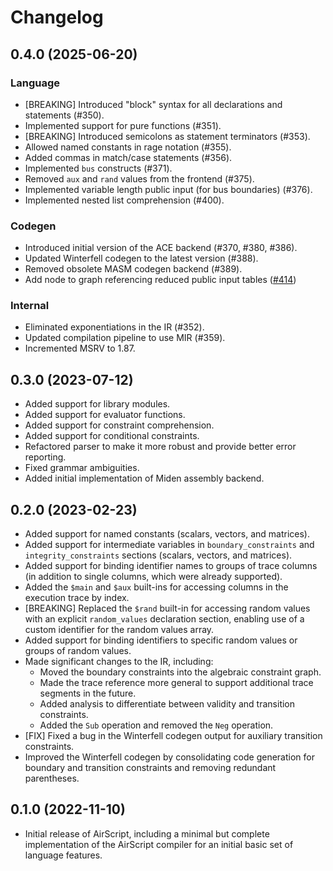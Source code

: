 # Changelog

## 0.4.0 (2025-06-20)

### Language

- [BREAKING] Introduced "block" syntax for all declarations and statements (#350).
- Implemented support for pure functions (#351).
- [BREAKING] Introduced semicolons as statement terminators (#353).
- Allowed named constants in rage notation (#355).
- Added commas in match/case statements (#356).
- Implemented `bus` constructs (#371).
- Removed `aux` and `rand` values from the frontend (#375).
- Implemented variable length public input (for bus boundaries) (#376).
- Implemented nested list comprehension (#400).

### Codegen

- Introduced initial version of the ACE backend (#370, #380, #386).
- Updated Winterfell codegen to the latest version (#388).
- Removed obsolete MASM codegen backend (#389).
- Add node to graph referencing reduced public input tables ([#414](https://github.com/0xMiden/air-script/issues/414))

### Internal

- Eliminated exponentiations in the IR (#352).
- Updated compilation pipeline to use MIR (#359).
- Incremented MSRV to 1.87.

## 0.3.0 (2023-07-12)

- Added support for library modules.
- Added support for evaluator functions.
- Added support for constraint comprehension.
- Added support for conditional constraints.
- Refactored parser to make it more robust and provide better error reporting.
- Fixed grammar ambiguities.
- Added initial implementation of Miden assembly backend.

## 0.2.0 (2023-02-23)

- Added support for named constants (scalars, vectors, and matrices).
- Added support for intermediate variables in `boundary_constraints` and `integrity_constraints` sections (scalars, vectors, and matrices).
- Added support for binding identifier names to groups of trace columns (in addition to single columns, which were already supported).
- Added the `$main` and `$aux` built-ins for accessing columns in the execution trace by index.
- [BREAKING] Replaced the `$rand` built-in for accessing random values with an explicit `random_values` declaration section, enabling use of a custom identifier for the random values array.
- Added support for binding identifiers to specific random values or groups of random values.
- Made significant changes to the IR, including:
  - Moved the boundary constraints into the algebraic constraint graph.
  - Made the trace reference more general to support additional trace segments in the future.
  - Added analysis to differentiate between validity and transition constraints.
  - Added the `Sub` operation and removed the `Neg` operation.
- [FIX] Fixed a bug in the Winterfell codegen output for auxiliary transition constraints.
- Improved the Winterfell codegen by consolidating code generation for boundary and transition constraints and removing redundant parentheses.

## 0.1.0 (2022-11-10)

- Initial release of AirScript, including a minimal but complete implementation of the AirScript compiler for an initial basic set of language features.
